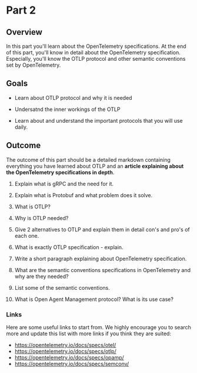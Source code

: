 # Part 2

## Overview

In this part you'll learn about the OpenTelemetry specifications.
At the end of this part, you'll know in detail about the OpenTelemetry specification.
Especially, you'll know the OTLP protocol and other semantic conventions set by OpenTelemetry.

## Goals 
  - Learn about OTLP protocol and why it is needed
  
  - Undersatnd the inner workings of the OTLP 
  - Learn about and understand the important protocols that you will use daily.


## Outcome
The outcome of this part should be a detailed markdown containing everything you have learned about OTLP and an **article explaining about the OpenTelemetry specifications in depth**.


1. Explain what is gRPC and the need for it.
2. Explain what is Protobuf and what problem does it solve.

3. What is OTLP?

4. Why is OTLP needed?
5. Give 2 alternatives to OTLP and explain them in detail con's and pro's of each one.
6. What is exactly OTLP specification - explain.
7. Write a short paragraph explaining about OpenTelemetry specification.
8. What are the semantic conventions specifications in OpenTelemetry and why are they needed?
9. List some of the semantic conventions.
10. What is Open Agent Management protocol? What is its use case?

### Links

Here are some useful links to start from. We highly encourage you to search more and update this list with more links if you think they are suited:

* <https://opentelemetry.io/docs/specs/otel/>
* <https://opentelemetry.io/docs/specs/otlp/>
* <https://opentelemetry.io/docs/specs/opamp/>
* <https://opentelemetry.io/docs/specs/semconv/>

